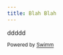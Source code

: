 ```yaml
---
title: Blah Blah
---
```

ddddd

<SwmMeta version="3.0.0" repo-id="Z2l0aHViJTNBJTNBcmpzZi1pc3N1ZXMlM0ElM0FtYWdhdG9u" repo-name="rjsf-issues"><sup>Powered by [Swimm](https://app.swimm.io/)</sup></SwmMeta>
